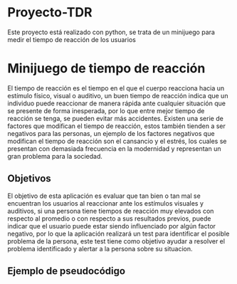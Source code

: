 # Proyecto-TDR
Este proyecto está realizado con python, se trata de un minijuego para medir el tiempo de reacción de los usuarios
# Minijuego de tiempo de reacción
El tiempo de reacción es el tiempo en el que el cuerpo reacciona hacia un estímulo físico, visual o auditivo, un buen tiempo de reacción indica que un individuo puede reaccionar de manera rápida ante cualquier situación que se presente de forma inesperada, por lo que entre mejor tiempo de reacción se tenga, se pueden evitar más accidentes. Existen una serie de factores que modifican el tiempo de reacción, estos también tienden a ser negativos para las personas, un ejemplo de los factores negativos que modifican el tiempo de reacción son el cansancio y el estrés, los cuales se presentan con demasiada frecuencia en la modernidad y representan un gran problema para la sociedad.

## Objetivos
El objetivo de esta aplicación es evaluar que tan bien o tan mal se encuentran los usuarios al reaccionar ante los estímulos visuales y auditivos, si una persona tiene tiempos de reacción muy elevados con respecto al promedio o con respecto a sus resultados previos, puede indicar que el usuario puede estar siendo influenciado por algún factor negativo, por lo que la aplicación realizará un test para identificar el posible problema de la persona, este test tiene como objetivo ayudar a resolver el problema identificado y alertar a la persona sobre su situacion.

## Ejemplo de pseudocódigo
